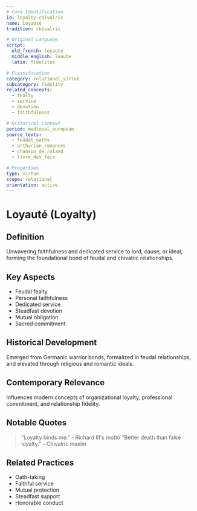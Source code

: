 ```yaml
---
# Core Identification
id: loyalty-chivalric
name: Loyauté
tradition: chivalric

# Original Language
script:
  old_french: loyauté
  middle_english: leaute
  latin: fidelitas

# Classification
category: relational_virtue
subcategory: fidelity
related_concepts:
  - fealty
  - service
  - devotion
  - faithfulness

# Historical Context
period: medieval_european
source_texts:
  - feudal_oaths
  - arthurian_romances
  - chanson_de_roland
  - livre_des_fais

# Properties
type: virtue
scope: relational
orientation: active
---
```


# Loyauté (Loyalty)

## Definition
Unwavering faithfulness and dedicated service to lord, cause, or ideal, forming the foundational bond of feudal and chivalric relationships.

## Key Aspects
- Feudal fealty
- Personal faithfulness
- Dedicated service
- Steadfast devotion
- Mutual obligation
- Sacred commitment

## Historical Development
Emerged from Germanic warrior bonds, formalized in feudal relationships, and elevated through religious and romantic ideals.

## Contemporary Relevance
Influences modern concepts of organizational loyalty, professional commitment, and relationship fidelity.

## Notable Quotes
> "Loyalty binds me." - Richard III's motto
> "Better death than false loyalty." - Chivalric maxim

## Related Practices
- Oath-taking
- Faithful service
- Mutual protection
- Steadfast support
- Honorable conduct